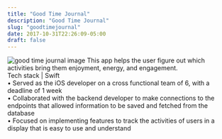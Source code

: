 ```yaml
---
title: "Good Time Journal"
description: "Good Time Journal"
slug: "goodtimejournal"
date: 2017-10-31T22:26:09-05:00
draft: false
---
```

![good time journal image](/img/GoodTimeJournal4.png)
This app helps the user figure out which activities bring them enjoyment, energy, and engagement.  <br />
Tech stack | Swift  <br />
• Served as the iOS developer on a cross functional team of 6, with a deadline of 1 week  <br />
• Collaborated with the backend developer to make connections to the endpoints that allowed
information to be saved and fetched from the database  <br />
• Focused on implementing features to track the activities of users in a display that is easy to use
and understand  <br />